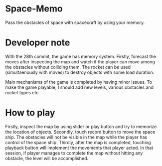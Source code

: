 # Space-Memo
Pass the obstacles of space with spacecraft by using your memory.

# Developer note
With the 28th commit, the game has memory system. Firstly, forecast the moves after inspecting the map and watch if the player can move among the obstacles without colliding them. The rocket can be used (simultaenously with moves) to destroy objects with some load duration.

Main mechanisms of the game is completed by having minor issues. 
To make the game playable, I should add new levels, various obstacles and rocket types etc. 

# How to play 
Firstly, inspect the map by using slider or play button and try to memorize the location of objects.
Secondly, touch record button to move the space ship. The obstacles will not be visible in the map 
while the player has control of the space ship. Thirdly, after the map is completed, touching 
playback button will implement the movements that player acted. In that session, if player manages 
to complete the map without hitting any obstacle, the level will be accomplished. 
